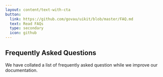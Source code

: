 ```yaml
---
layout: content/text-with-cta
button:
  link: https://github.com/govau/uikit/blob/master/FAQ.md
  text: Read FAQs
  type: secondary
  icon: github
---
```


## Frequently Asked Questions

We have collated a list of frequently asked question while we improve our documentation.
